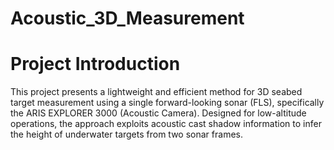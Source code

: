 # Acoustic_3D_Measurement

# Project Introduction
This project presents a lightweight and efficient method for 3D seabed target measurement using a single forward-looking sonar (FLS), specifically the ARIS EXPLORER 3000 (Acoustic Camera). 
Designed for low-altitude operations, the approach exploits acoustic cast shadow information to infer the height of underwater targets from two sonar frames.
